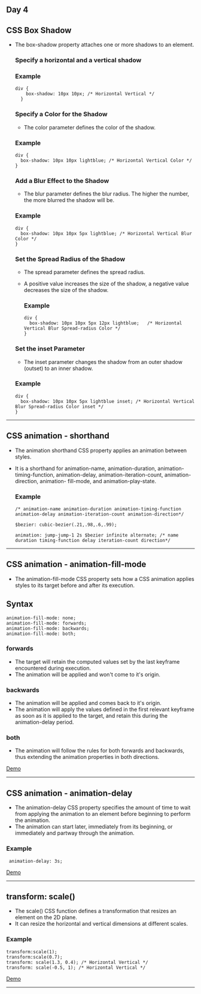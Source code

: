 ## Day 4 

## CSS Box Shadow

  - The box-shadow property attaches one or more shadows to an element.
  
    ### Specify a horizontal and a vertical shadow

       ### Example

        div {
            box-shadow: 10px 10px; /* Horizontal Vertical */
          }
          
     ### Specify a Color for the Shadow
       
       - The color parameter defines the color of the shadow.
       
       ### Example
        
        div {
          box-shadow: 10px 10px lightblue; /* Horizontal Vertical Color */
        }
        
     ### Add a Blur Effect to the Shadow
     
      - The blur parameter defines the blur radius. The higher the number, the more blurred the shadow will be.

      ### Example 
      
        div {
          box-shadow: 10px 10px 5px lightblue; /* Horizontal Vertical Blur Color */
        }
        
     ### Set the Spread Radius of the Shadow
     
      - The spread parameter defines the spread radius. 
      - A positive value increases the size of the shadow, a negative value decreases the size of the shadow.
      
        ### Example
        
            div {
              box-shadow: 10px 10px 5px 12px lightblue;   /* Horizontal Vertical Blur Spread-radius Color */
            }
            
     ### Set the inset Parameter
      
       - The inset parameter changes the shadow from an outer shadow (outset) to an inner shadow.
        
       ### Example
       
        div {
          box-shadow: 10px 10px 5px lightblue inset; /* Horizontal Vertical Blur Spread-radius Color inset */
        }
---        

## CSS animation - shorthand
  
  - The animation shorthand CSS property applies an animation between styles. 
  - It is a shorthand for animation-name, animation-duration, animation-timing-function, animation-delay, animation-iteration-count, animation-direction, animation-  fill-mode, and animation-play-state.

    ### Example
    
        /* animation-name animation-duration animation-timing-function animation-delay animation-iteration-count animation-direction*/
        
        $bezier: cubic-bezier(.21,.98,.6,.99);
        
        animation: jump-jump-1 2s $bezier infinite alternate; /* name duration timing-function delay iteration-count direction*/
  
---
## CSS animation - animation-fill-mode

  - The animation-fill-mode CSS property sets how a CSS animation applies styles to its target before and after its execution.
  
  ## Syntax
  
    animation-fill-mode: none;
    animation-fill-mode: forwards;
    animation-fill-mode: backwards;
    animation-fill-mode: both;
    
   ### forwards 
     
   - The target will retain the computed values set by the last keyframe encountered during execution. 
   - The animation will be applied and won't come to it's origin.
   
   ### backwards 
   
   - The animation will be applied and comes back to it's origin.
   - The animation will apply the values defined in the first relevant keyframe as soon as it is applied to the target, and retain this during the animation-delay period.

   ### both
   
   - The animation will follow the rules for both forwards and backwards, thus extending the animation properties in both directions.

   [Demo](https://developer.mozilla.org/en-US/docs/Web/CSS/animation-fill-mode)

---

## CSS animation - animation-delay

  - The animation-delay CSS property specifies the amount of time to wait from applying the animation to an element before beginning to perform the animation. 
  - The animation can start later, immediately from its beginning, or immediately and partway through the animation.
  
  ### Example
  
     animation-delay: 3s;
    
  [Demo](https://developer.mozilla.org/en-US/docs/Web/CSS/animation-delay)

---  

## transform: scale()

  - The scale() CSS function defines a transformation that resizes an element on the 2D plane.
  - It can resize the horizontal and vertical dimensions at different scales.

  ### Example
  
    transform:scale(1);
    transform:scale(0.7);
    transform: scale(1.3, 0.4); /* Horizontal Vertical */
    transform: scale(-0.5, 1); /* Horizontal Vertical */
    
  [Demo](https://developer.mozilla.org/en-US/docs/Web/CSS/transform-function/scale)

---  
  


  
